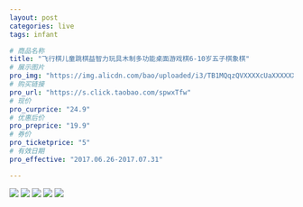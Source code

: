 ```yaml
---
layout: post
categories: live
tags: infant

# 商品名称
title: "飞行棋儿童跳棋益智力玩具木制多功能桌面游戏棋6-10岁五子棋象棋"
# 展示图片
pro_img: "https://img.alicdn.com/bao/uploaded/i3/TB1MQqzQVXXXXcUaXXXXXXXXXXX_!!0-item_pic.jpg_430x430q90.jpg"
# 购买链接
pro_url: "https://s.click.taobao.com/spwxTfw"
# 现价
pro_curprice: "24.9"
# 优惠后价
pro_preprice: "19.9"
# 券价
pro_ticketprice: "5"
# 有效日期
pro_effective: "2017.06.26-2017.07.31"

---
```


![](https://img.alicdn.com/imgextra/i1/2177341701/TB2IcQFpZtnpuFjSZFvXXbcTpXa_!!2177341701.jpg)
![](https://img.alicdn.com/imgextra/i3/2177341701/TB2RmH6pYJmpuFjSZFwXXaE4VXa_!!2177341701.jpg)
![](https://img.alicdn.com/imgextra/i4/2177341701/TB2htKcnChlpuFjSspkXXa1ApXa_!!2177341701.jpg)
![](https://img.alicdn.com/imgextra/i4/2177341701/TB2Adcsp0FopuFjSZFHXXbSlXXa_!!2177341701.jpg)
![](https://img.alicdn.com/imgextra/i2/2177341701/TB27sGknr0kpuFjy0FjXXcBbVXa_!!2177341701.jpg)